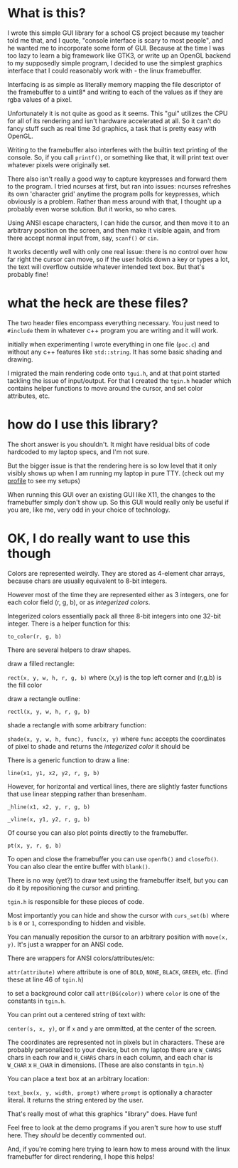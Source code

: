 # What is this?

I wrote this simple GUI library for a school CS project
because my teacher told me that, and I quote,
"console interface is scary to most people", and he wanted
me to incorporate some form of GUI. Because at the time I was
too lazy to learn a big framework like GTK3, or write up an
OpenGL backend to my supposedly simple program, I decided to
use the simplest graphics interface that I could reasonably
work with - the linux framebuffer.

Interfacing is as simple as literally memory mapping the file
descriptor of the framebuffer to a uint8\* and writing to each
of the values as if they are rgba values of a pixel.

Unfortunately it is not quite as good as it seems. This "gui"
utilizes the CPU for all of its rendering and isn't hardware
accelerated at all. So it can't do fancy stuff such as real
time 3d graphics, a task that is pretty easy with OpenGL.

Writing to the framebuffer also interferes with the builtin
text printing of the console. So, if you call `printf()`, or
something like that, it will print text over whatever pixels
were originally set.

There also isn't really a good way to capture keypresses
and forward them to the program. I tried ncurses at first, but
ran into issues: ncurses refreshes its own 'character grid'
anytime the program polls for keypresses, which obviously is
a problem. Rather than mess around with that, I thought up
a probably even worse solution. But it works, so who cares.

Using ANSI escape characters, I can hide the cursor, and then
move it to an arbitrary position on the screen, and then make
it visible again, and from there accept normal input from, say,
`scanf()` or `cin`.

It works decently well with only one real issue: there is no
control over how far right the cursor can move, so if the user
holds down a key or types a lot, the text will overflow outside
whatever intended text box. But that's probably fine!

# what the heck are these files?

The two header files encompass everything necessary.
You just need to `#include` them in whatever c++ program
you are writing and it will work.

initially when experimenting I wrote everything in one file
(`poc.c`) and without any c++ features like `std::string`. It
has some basic shading and drawing.

I migrated the main rendering code onto `tgui.h`, and at that
point started tackling the issue of input/output. For that I
created the `tgin.h` header which contains helper functions
to move around the cursor, and set color attributes, etc.

# how do I use this library?

The short answer is you shouldn't. It might have residual
bits of code hardcoded to my laptop specs, and I'm not sure.

But the bigger issue is that the rendering here is so low
level that it only visibly shows up when I am running my
laptop in pure TTY. (check out my [profile](https://github.com/vmhl87)
to see my setups)

When running this GUI over an existing GUI like X11, the changes
to the framebuffer simply don't show up. So this GUI would really
only be useful if you are, like me, very odd in your choice of
technology.

# OK, I do really want to use this though

Colors are represented weirdly. They are stored as 4-element char
arrays, because chars are usually equivalent to 8-bit integers.

However most of the time they are represented either as 3 integers,
one for each color field (r, g, b), or as *integerized colors*.

Integerized colors essentially pack all three 8-bit integers into
one 32-bit integer. There is a helper function for this:

`to_color(r, g, b)`

There are several helpers to draw shapes.


draw a filled rectangle:

`rect(x, y, w, h, r, g, b)` where (x,y) is the top left corner
and (r,g,b) is the fill color


draw a rectangle outline:

`rectl(x, y, w, h, r, g, b)`


shade a rectangle with some arbitrary function:

`shade(x, y, w, h, func), func(x, y)` where `func` accepts the coordinates
of pixel to shade and returns the *integerized color* it should be


There is a generic function to draw a line:

`line(x1, y1, x2, y2, r, g, b)`


However, for horizontal and vertical lines, there are slightly faster
functions that use linear stepping rather than bresenham.

`_hline(x1, x2, y, r, g, b)`

`_vline(x, y1, y2, r, g, b)`


Of course you can also plot points directly to the framebuffer.

`pt(x, y, r, g, b)`


To open and close the framebuffer you can use `openfb()` and `closefb()`.
You can also clear the entire buffer with `blank()`.


There is no way (yet?) to draw text using the framebuffer itself, but
you can do it by repositioning the cursor and printing.

`tgin.h` is responsible for these pieces of code.


Most importantly you can hide and show the cursor with `curs_set(b)`
where `b` is `0` or `1`, corresponding to hidden and visible.


You can manually reposition the cursor to an arbitrary position with
`move(x, y)`. It's just a wrapper for an ANSI code.


There are wrappers for ANSI colors/attributes/etc:

`attr(attribute)` where attribute is one of `BOLD`, `NONE`, `BLACK`,
`GREEN`, etc. (find these at line 46 of `tgin.h`)

to set a background color call `attr(BG(color))` where `color` is one
of the constants in `tgin.h`.


You can print out a centered string of text with:

`center(s, x, y)`, or if `x` and `y` are ommitted, at the center
of the screen.

The coordinates are represented not in pixels but in characters.
These are probably personalized to your device, but on my laptop there are
`W_CHARS` chars in each row and `H_CHARS` chars in each column, and each char
is `W_CHAR` x `H_CHAR` in dimensions. (These are also constants in `tgin.h`)


You can place a text box at an arbitrary location:

`text_box(x, y, width, prompt)` where `prompt` is optionally a character
literal. It returns the string entered by the user.


That's really most of what this graphics "library" does. Have fun!


Feel free to look at the demo programs if you aren't sure how to use
stuff here. They *should* be decently commented out.

And, if you're coming here trying to learn how to mess around with the
linux framebuffer for direct rendering, I hope this helps!
